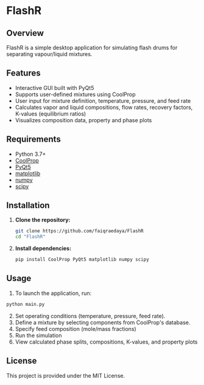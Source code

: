 # FlashR

## Overview
FlashR is a simple desktop application for simulating flash drums for separating vapour/liquid mixtures.

## Features
- Interactive GUI built with PyQt5
- Supports user-defined mixtures using CoolProp
- User input for mixture definition, temperature, pressure, and feed rate
- Calculates vapor and liquid compositions, flow rates, recovery factors, K-values (equilibrium ratios)
- Visualizes composition data, property and phase plots

## Requirements
- Python 3.7+
- [CoolProp](http://www.coolprop.org/)
- [PyQt5](https://pypi.org/project/PyQt5/)
- [matplotlib](https://matplotlib.org/)
- [numpy](https://numpy.org/)
- [scipy](https://scipy.org/)

## Installation
1. **Clone the repository:**
   ```bash
   git clone https://github.com/faiqraedaya/FlashR
   cd "FlashR"
   ```
2. **Install dependencies:**
   ```bash
   pip install CoolProp PyQt5 matplotlib numpy scipy 
   ```

## Usage
1. To launch the application, run:
  ```bash
  python main.py
  ```
2. Set operating conditions (temperature, pressure, feed rate).
3. Define a mixture by selecting components from CoolProp's database.
4. Specify feed composition (mole/mass fractions)
5. Run the simulation
6. View calculated phase splits, compositions, K-values, and property plots

## License
This project is provided under the MIT License.

